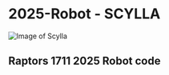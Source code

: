 # 2025-Robot - SCYLLA
![Image of Scylla](https://static.wikia.nocookie.net/godofwar/images/8/89/Scylla_2.jpg/revision/latest?cb=20110301212343)

## Raptors 1711 2025 Robot code
